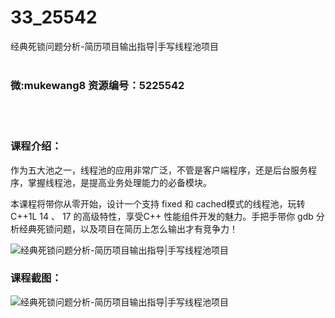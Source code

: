 # 33_25542
经典死锁问题分析-简历项目输出指导|手写线程池项目
<br/></br>
<h3>微:mukewang8 资源编号：5225542</h3>
<br/></br>
<h3>课程介绍：</h3>
<p>作为五大池之一，线程池的应用非常广泛，不管是客户端程序，还是后台服务程序，掌握线程池，是提高业务处理能力的必备模块。</p>
<p>本课程将带你从零开始，设计一个支持 fixed 和 cached模式的线程池，玩转 C++1L 14 、 17 的高级特性，享受C++ 性能组件开发的魅力。手把手带你 gdb 分析经典死锁问题，以及项目在简历上怎么输出才有竞争力！</p>
<p><img src="https://www.ko996.com/wp-content/uploads/img/2022/07/1-118-300x169.png" alt="经典死锁问题分析-简历项目输出指导|手写线程池项目"></p>
<div class="info-desc">
<h3>课程截图：</h3>
<p><img src="https://www.ko996.com/wp-content/uploads/img/2022/07/2-120.png" alt="经典死锁问题分析-简历项目输出指导|手写线程池项目"></p>


			
</div>
